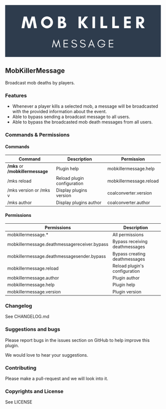 <img src="docs/MobKillerMessage_Spigot_Plugin.png" />

## MobKillerMessage
Broadcast mob deaths by players.
### Features
+ Whenever a player kills a selected mob, a message will be broadcasted with the provided information about the event.
+ Able to bypass sending a broadcast message to all users.
+ Able to bypass the broadcasted mob death messages from all users.
### Commands & Permissions
#### Commands
| Command                                | Description                 | Permission              |
|----------------------------------------|-----------------------------|-------------------------|
| **/mks** or <br/>**/mobkillermessage** | Plugin help                 | mobkillermessage.help   |
| /mks reload                            | Reload plugin configuration | mobkillermessage.reload |
| /mks version or /mks v                 | Display plugins version     | coalconverter.version   |
| /mks author                            | Display plugins author      | coalconverter.author    |
#### Permissions
| Permissions                                  | Description                    | 
|----------------------------------------------|--------------------------------|
| mobkillermessage.*                           | All permissions                | 
| mobkillermessage.deathmessagereceiver.bypass | Bypass receiving deathmessages |
| mobkillermessage.deathmessagesender.bypass   | Bypass creating deathmessages  | 
| mobkillermessage.reload                      | Reload plugin's configuration  |
| mobkillermessage.author                      | Plugin author                  |
| mobkillermessage.help                        | Plugin help                    |
| mobkillermessage.version                     | Plugin version                 |

### Changelog
See CHANGELOG.md

### Suggestions and bugs
Please report bugs in the issues section on GitHub to help improve this plugin.

We would love to hear your suggestions.

### Contributing
Please make a pull-request and we will look into it.
### Copyrights and License
See LICENSE

